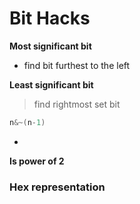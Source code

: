 # Bit Hacks





**Most significant bit**

- find bit furthest to the left



**Least significant bit**

> find rightmost set bit

```cpp
n&~(n-1)
```

- 



**Is power of 2**





### Hex representation





